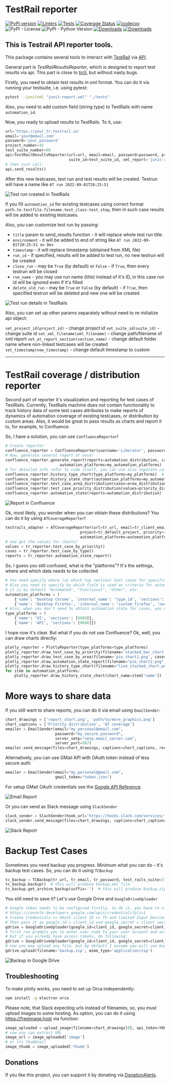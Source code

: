 # TestRail reporter

[![PyPI version](https://badge.fury.io/py/testrail-api-reporter.svg)](https://badge.fury.io/py/testrail-api-reporter)
[![Linters](https://github.com/wwakabobik/testrail_api_reporter/actions/workflows/master_linters.yml/badge.svg)](https://github.com/wwakabobik/testrail_api_reporter/actions/workflows/master_linters.yml)
[![Tests](https://github.com/wwakabobik/testrail_api_reporter/actions/workflows/master_tests.yml/badge.svg?branch=master)](https://github.com/wwakabobik/testrail_api_reporter/actions/workflows/master_tests.yml)
[![Coverage Status](https://coveralls.io/repos/github/wwakabobik/testrail_api_reporter/badge.svg)](https://coveralls.io/github/wwakabobik/testrail_api_reporter)
[![codecov](https://codecov.io/gh/wwakabobik/testrail_api_reporter/branch/master/graph/badge.svg?token=W7TH1XV2R4)](https://codecov.io/gh/wwakabobik/testrail_api_reporter)
![PyPI - License](https://img.shields.io/pypi/l/testrail-api-reporter)
![PyPI - Python Version](https://img.shields.io/pypi/pyversions/testrail-api-reporter) 
[![Downloads](https://static.pepy.tech/badge/testrail_api_reporter)](https://pepy.tech/project/testrail_api_reporter)
[![Downloads](https://static.pepy.tech/badge/testrail_api_reporter/month)](https://pepy.tech/project/testrail_api_reporter)

## This is Testrail API reporter tools.

This package contains several tools to interact with [TestRail](https://www.testrail.com/) via [API](https://support.testrail.com/hc/en-us/categories/7076541806228-API-Manual).

General part is *TestRailResultsReporter*, which is designed to report test results via api. This part is close to 
[trcli](https://github.com/gurock/trcli),  but without nasty bugs.

Firstly, you need to obtain test results in xml format. You can do it via running your testsuite, i.e. using pytest:

```bash
pytest --junitxml "junit-report.xml" "./tests"
```

Also, you need to add custom field (string type) to TestRails with name `automation_id`.

Now, you ready to upload results to TestRails.
To it, use:

```python
url='https://your_tr.testrail.io'
email='your@email.com'
password='your_password'
project_number=42
test_suite_number=66
api=TestRailResultsReporter(url=url, email=email, password=password, project_id=project_id,
                            suite_id=test_suite_id, xml_report='junit-report.xml')
# then just call:
api.send_results()
```
After this new testcases, test run and test results will be created. Testrun will have a name like 
```AT run 2022-09-01T20:25:51```

![Test run created in TestRails](https://github.com/wwakabobik/testrail_api_reporter/blob/master/screenshots/tr_at_run_report.png)


If you fill `automation_id` for existing testcases using correct format 
`path.to.testfile.filename.test_class.test_step`, then in such case results will be added to existing testcases.

Also, you can customize test run by passing:
- `title` param to send_results function - it will replace whole test run title.
- `environment` - it will be added to end of string like `AT run 2022-09-01T20:25:51 on Dev`
- `timestamp` - it will replace timestamp (obtained from XML file)
- `run_id` - if specified, results will be added to test run, no new testrun will be created
- `close_run` - may be `True` (by default) or `False` - if `True`, then every testrun will be closed
- `run_name` - you may use run name (title) instead of it's ID, in this case run id will be ignored even if it's filled
- `delete_old_run` - may be `True` or `False` (by default) - if `True`, then specified testrun will be deleted and new one will be created

![Test run details in TestRails](https://github.com/wwakabobik/testrail_api_reporter/blob/master/screenshots/tr_at_run_detailed_report.png)

Also, you can set up other params separately without need to re-initialize api object:

```set_project_id(project_id)``` - change project id
```set_suite_id(suite_id)``` - change suite id
```set_xml_filename(xml_filename)``` - change path/filename of xml report
```set_at_report_section(section_name)``` - change default folder name where non-linked testcases will be created
```set_timestamp(new_timestamp)``` - change default timestamp to custom

---

# TestRail coverage / distribution reporter

Second part of reporter it's visualization and reporting for test cases of TestRails.
Currently, TestRails machine does not contain functionality to track history data of some test cases attributes to make
reports of dynamics of automation coverage of existing testcases, or distribution by custom areas. 
Also, it would be great to pass results as charts and report it to, for example, to Confluence.

So, I have a solution, you can use `ConfluenceReporter`!

```python
# Create reporter
confluence_reporter = ConfluenceReporter(username='Liberator', password='NoWar', url="https://my.confluence.com", confluence_page="1234")
# Now, generate several report at once!
confluence_reporter.generate_report(reports=automation_distribution, cases=area_distribution, values=priority_distribution, type_platforms=my_platforms,
                        automation_platforms=my_automation_platforms)
# for detailed info refer to code itself, you can use also separate calls:
confluence_reporter.history_type_chart(type_platforms=my_platforms)  # history report of coverage by sections
confluence_reporter.history_state_chart(automation_platforms=my_automation_platforms)  # history report of coverage by some attribute
confluence_reporter.test_case_area_distribution(cases=area_distribution)  # bar chart of area distribution
confluence_reporter.test_case_priority_distribution(values=priority_distribution)  # bar chart of priority distribution
confluence_reporter.automation_state(reports=automation_distribution)  # stacked bar chart using specific field as input
```

![Report in Confluence](https://github.com/wwakabobik/testrail_api_reporter/blob/master/screenshots/tr_confluence_report.png)

Ok, most likely, you wonder when you can obtain these distributions? You can do it by using `ATCoverageReporter`!

```python
testrails_adapter = ATCoverageReporter(url=tr_url, email=tr_client_email, password=tr_client_password,
                                 project=tr_default_project, priority=4, type_platforms=my_platforms,
                                 automation_platforms=automation_platforms)
# now get the values for charts!
values = tr_reporter.test_case_by_priority()
cases = tr_reporter.test_case_by_type()
reports = tr_reporter.automation_state_report()                    
```

So, I guess you still confused, what is the "platforms"? It's the settings, where and which data needs to be collected

```python
# You need specify where (at which top section) test cases for specific platform (or test type, whatever) is stored
# Also you need to specify by which field is used as criteria for automation, default 'internal_name' is 'type_id' and
# it is by default "Automated", "Functional", "Other", etc.
automation_platforms = (
    {'name': 'Desktop Chrome', 'internal_name': 'type_id', 'sections': [4242]},
    {'name': 'Desktop Firefox', 'internal_name': 'custom_firefox', 'sections': [2424]})
# Also, when you don't need to obtain automation state for cases, you can simply use just passing of section:
type_platforms = (
    {'name': 'UI', 'sections': [6969]},
    {'name': 'API', 'sections': [9696]})
```

I hope now it's clear. But what if you do not use Confluence? Ok, well, you can draw charts directly:

```python
plotly_reporter = PlotlyReporter(type_platforms=type_platforms)
plotly_reporter.draw_test_case_by_priority(filename='stacked_bar_chart.png', values=values)
plotly_reporter.draw_test_case_by_area(filename='pie_chart1.png', cases=cases)
plotly_reporter.draw_automation_state_report(filename="pie_chart2.png", reports=reports)
plotly_reporter.draw_history_type_chart(filename="line_stacked_chart.png")
for item in automation_platforms:
    plotly_reporter.draw_history_state_chart(chart_name=item['name'])
```

# More ways to share data

If you still want to share reports, you can do it via email using `EmailSender`:

```python
chart_drawings = ['report_chart.png', 'path/to/more_graphics.png']
chart_captions = ['Priority distribution', 'AT coverage']
emailer = EmailSender(email="my_personal@email.com",
                      password="my_secure_password",
                      server_smtp="smtp.email_server.com",
                      server_port=587)
emailer.send_message(files=chart_drawings, captions=chart_captions, recipients=['buddy@email.com', 'boss@email.com'])
```

Alternatively, you can use GMail API with OAuth token instead of less secure auth:
```python
emailer = EmailSender(email="my_personal@gmail.com",
                      gmail_token="token.json")
```

For setup GMail OAuth credentials see the [Google API Reference](https://developers.google.com/identity/gsi/web/guides/get-google-api-clientid).


![Email Report](https://github.com/wwakabobik/testrail_api_reporter/blob/master/screenshots/tr_email_report.png)

Or you can send as Slack message using `SlackSender`

```python
slack_sender = SlackSender(hook_url='https://hooks.slack.com/services/{your}/{api}/{key}')
slack_sender.send_message(files=chart_drawings, captions=chart_captions)
```

![Slack Report](https://github.com/wwakabobik/testrail_api_reporter/blob/master/screenshots/tr_slack_report.png)


# Backup Test Cases

Sometimes you need backup you progress. Minimum what you can do - it's backup test cases. So, you can do it using `TCBackup`

```python
tc_backup = TCBackup(tr_url, tr_email, tr_password, test_rails_suite=3)
tc_backup.backup()  # this will produce backup.xml file
tc_backup.get_archive_backup(suffix='')  # this will produce backup.zip file
```

You still need to save it? Let's use Google Drive and `GoogleDriveUploader`

```python
# Google token needs to be configured firstly, to do it, you have to visit:
# https://console.developers.google.com/apis/credentials?pli=1
# Create Credentials => OAuth client ID => TV and limited Input Devices and get client_id and a client_secret
# Then pass it as google_id = client_id and google_secret = client_secret
gdrive = GoogleDriveUploader(google_id=client_id, google_secret=client_secret)
# first run prompts you to enter user_code to your user account and activate API token, 
# but if you already have access tokens, do following:
gdrive = GoogleDriveUploader(google_id=client_id, google_secret=client_secret, google_api_refresh_token=refresh_token)
# now you may upload any file, but by default I assume you will use backup.zip
gdrive.upload(filename='backup.zip', mime_type='application/zip')
```


![Backup in Google Drive](https://github.com/wwakabobik/testrail_api_reporter/blob/master/screenshots/tr_gdrive_backup.png)



## Troubleshooting

To make plotly works, you need to set up Orca independently:
```bash
npm install -g electron orca
```

Please note, that Slack expecting urls instead of filenames, so, you must upload images to some hosting.
As option, you can do it using https://freeimage.host via function:

```python
image_uploaded = upload_image(filename=chart_drawings[0], api_token=YOUR_SECRET_TOKEN)
# now you can extract URL
image_url = image_uploaded['image']
# or its thumbnail
image_thumb = image_uploaded['thumb']
```

## Donations
If you like this project, you can support it by donating via [DonationAlerts](https://www.donationalerts.com/r/rocketsciencegeek).